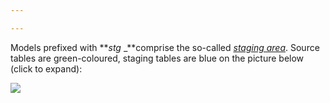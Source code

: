```yaml
---

---
```

Models prefixed with **_stg_ _**comprise the so-called [_staging area_](https://github.com/kzzzr/mybi-dbt-core/tree/master/models/staging). Source tables are green-coloured, staging tables are blue on the picture below (click to expand):

![](https://habrastorage.org/webt/ty/4y/eg/ty4yeg_ijmb3nemejt0cunglxh0.gif)